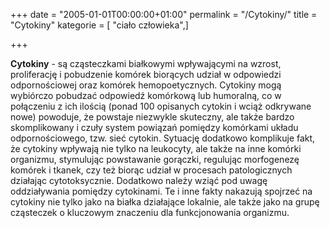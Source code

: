 +++
date = "2005-01-01T00:00:00+01:00"
permalink = "/Cytokiny/"
title = "Cytokiny"
kategorie = [ "ciało człowieka",]

+++

**Cytokiny** - są cząsteczkami białkowymi wpływającymi na wzrost, proliferację i pobudzenie komórek biorących udział w odpowiedzi odpornościowej oraz komórek hemopoetycznych. Cytokiny mogą wybiórczo pobudzać odpowiedź komórkową lub humoralną, co w połączeniu z ich ilością (ponad 100 opisanych cytokin i wciąż odkrywane nowe) powoduje, że powstaje niezwykle skuteczny, ale także bardzo skomplikowany i czuły system powiązań pomiędzy komórkami układu odpornościowego, tzw. sieć cytokin. Sytuację dodatkowo komplikuje fakt, że cytokiny wpływają nie tylko na leukocyty, ale także na inne komórki organizmu, stymulując powstawanie gorączki, regulując morfogenezę komórek i tkanek, czy też biorąc udział w procesach patologicznych działając cytotoksycznie. Dodatkowo należy wziąć pod uwagę oddziaływania pomiędzy cytokinami. Te i inne fakty nakazują spojrzeć na cytokiny nie tylko jako na białka działające lokalnie, ale także jako na grupę cząsteczek o kluczowym znaczeniu dla funkcjonowania organizmu.

